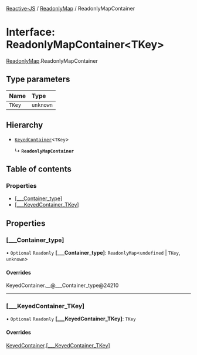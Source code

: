 [Reactive-JS](../README.md) / [ReadonlyMap](../modules/ReadonlyMap.md) / ReadonlyMapContainer

# Interface: ReadonlyMapContainer<TKey\>

[ReadonlyMap](../modules/ReadonlyMap.md).ReadonlyMapContainer

## Type parameters

| Name | Type |
| :------ | :------ |
| `TKey` | `unknown` |

## Hierarchy

- [`KeyedContainer`](types.KeyedContainer.md)<`TKey`\>

  ↳ **`ReadonlyMapContainer`**

## Table of contents

### Properties

- [[\_\_\_Container\_type]](ReadonlyMap.ReadonlyMapContainer.md#[___container_type])
- [[\_\_\_KeyedContainer\_TKey]](ReadonlyMap.ReadonlyMapContainer.md#[___keyedcontainer_tkey])

## Properties

### [\_\_\_Container\_type]

• `Optional` `Readonly` **[\_\_\_Container\_type]**: `ReadonlyMap`<`undefined` \| `TKey`, `unknown`\>

#### Overrides

KeyedContainer.\_\_@\_\_\_Container\_type@24210

___

### [\_\_\_KeyedContainer\_TKey]

• `Optional` `Readonly` **[\_\_\_KeyedContainer\_TKey]**: `TKey`

#### Overrides

[KeyedContainer](types.KeyedContainer.md).[[___KeyedContainer_TKey]](types.KeyedContainer.md#[___keyedcontainer_tkey])

